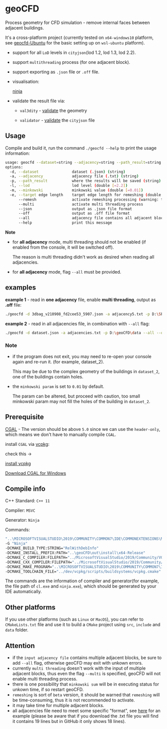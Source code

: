 # geoCFD

Process geometry for CFD simulation - remove internal faces between adjacent buildings.

It's a cross-platform project (currently tested on `x64-windows10` platform, see [geocfd-Ubuntu](https://github.com/SEUZFY/geocfd-Ubuntu) for the basic setting up on 
`wsl-ubuntu` platform). 

- support for all `LoD` levels in `cityjson`(lod 1.2, lod 1.3, lod 2.2).

- support `multithreading` process (for one adjacent block).

- support exporting as `.json` file or `.off` file.

- visualisation:

	[ninja](https://ninja.cityjson.org/)

- validate the result file via: 

	- `val3dity`  - [validate](http://geovalidation.bk.tudelft.nl/val3dity/) the geometry
  
  	- `validator` - [validate](https://validator.cityjson.org/) the `cityjson` file

## Usage

Compile and build it, run the command `./geocfd --help` to print the usage information:
```bash
usage: geocfd --dataset=string --adjacency=string --path_result=string [options] ...
options:
  -d, --dataset               dataset (.json) (string)
  -a, --adjacency             adjacency file (.txt) (string)
  -p, --path_result           where the results will be saved (string)
  -l, --lod                   lod level (double [=2.2])
  -m, --minkowski             minkowski value (double [=0.01])
  -e, --target edge length    target edge length for remeshing (double [=3])
      --remesh                activate remeshing processing (warning: time consuming)
      --multi                 activate multi threading process
      --json                  output as .json file format
      --off                   output as .off file format
      --all                   adjacency file contains all adjacent blocks
      --help                  print this message
```
**Note**

- for **all adjacency** mode, multi threading should not be enabled (if enabled from the console, it will be switched off). 

	The reason is multi threading didn't work as desired when reading all adjacencies.

- for **all adjacency** mode, flag `--all` must be provided.

## examples
**example 1** - read in **one adjacency** file, enable **multi threading**, output as **.off** file:
```bash
./geocfd -d 3dbag_v210908_fd2cee53_5907.json -a adjacency5.txt -p D:\SP\geoCFD\data --multi --off
```

**example 2** - read in all adjacencies file, in combination with `--all` flag:
```bash
./geocfd -d dataset.json -a adjacencies.txt -p D:\geoCFD\data --all --off
```

### Note

* if the program does not exit, you may need to re-open your console again and re-run it. (for example, dataset_2).

    This may be due to the complex geometry of the buildings in `dataset_2`, one of the buildings contain holes.

* the `minkowski param` is set to `0.01` by default.

	The param can be altered, but proceed with caution, too small minkowski param may not fill the holes of the building in `dataset_2`.

## Prerequisite

[CGAL](https://www.cgal.org/) - The version should be above `5.0` since we can use the `header-only`, which means we don't have to manually compile `CGAL`.

install `CGAL` via [vcpkg](https://vcpkg.io/en/index.html):

check this -> 

[install vcpkg](https://www.youtube.com/watch?v=b7SdgK7Y510)

[Download CGAL for Windows](https://www.cgal.org/download/windows.html)

## Compile info

C++ Standard: `C++ 11`

Compiler: `MSVC`

Generator: `Ninja`

Commands:
```bash
"..\MICROSOFTVISUALSTUDIO\2019\COMMUNITY\COMMON7\IDE\COMMONEXTENSIONS\MICROSOFT\CMAKE\CMake\bin\cmake.exe"  
-G "Ninja"  
-DCMAKE_BUILD_TYPE:STRING="RelWithDebInfo" 
-DCMAKE_INSTALL_PREFIX:PATH="..\geoCFD\out\install\x64-Release" 
-DCMAKE_C_COMPILER:FILEPATH="../MicrosoftVisualStudio/2019/Community/VC/Tools/MSVC/14.29.30133/bin/Hostx64/x64/cl.exe" 
-DCMAKE_CXX_COMPILER:FILEPATH="../MicrosoftVisualStudio/2019/Community/VC/Tools/MSVC/14.29.30133/bin/Hostx64/x64/cl.exe"  
-DCMAKE_MAKE_PROGRAM="..\MICROSOFTVISUALSTUDIO\2019\COMMUNITY\COMMON7\IDE\COMMONEXTENSIONS\MICROSOFT\CMAKE\Ninja\ninja.exe" 
-DCMAKE_TOOLCHAIN_FILE="../dev/vcpkg/scripts/buildsystems/vcpkg.cmake" 
```
The commands are the information of compiler and generator(for example, the file path of `cl.exe` and `ninja.exe`), which should
be generated by your IDE automatically.

## Other platforms

If you use other platforms (such as `Linux` or `MacOS`), you can refer to `CMakeLists.txt` file and use it to build a `CMake` project using `src`, `include` and `data` folder.

## Attention
- if the `input adjacency file` contains multiple adjacent blocks, be sure to add `--all` flag, otherwise geoCFD may exit with unkown errors.
- currently `multi threading` doesn't work with the input of multiple adjacent blocks, thus even the flag `--multi` is specified, geoCFD will not enable multi threading process.
- there is one possibility that `minkowski sum` will be in executing status for unkown time, if so restart geoCFD.
- `remeshing` is sort of `beta` version, it should be warned that `remeshing` will be time-consuming, thus it is not recommended to activate.
- it may take time for multiple adjacent blocks.
- all adjacencies file need to meet some specific "format", see [here](https://github.com/zfengyan/geoCFD/blob/v1/data/adjacencies.txt) for an example (please be aware that if you download the .txt file you will find it contains 19 lines but in GitHub it only shows 18 lines).


